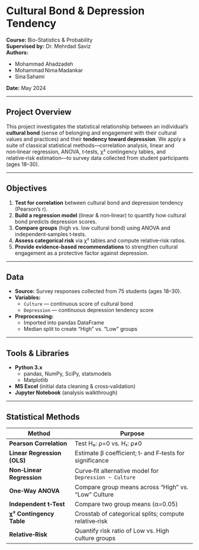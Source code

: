 # Cultural Bond & Depression Tendency  
**Course:** Bio-Statistics & Probability  
**Supervised by:** Dr. Mehrdad Saviz  
**Authors:**  
- Mohammad Ahadzadeh 
- Mohammad Nima Madankar  
- Sina Sahami

**Date:** May 2024  

---

## Project Overview  
This project investigates the statistical relationship between an individual’s **cultural bond** (sense of belonging and engagement with their cultural values and practices) and their **tendency toward depression**. We apply a suite of classical statistical methods—correlation analysis, linear and non‑linear regression, ANOVA, t‑tests, χ² contingency tables, and relative‑risk estimation—to survey data collected from student participants (ages 18–30).

---

## Objectives  
1. **Test for correlation** between cultural bond and depression tendency (Pearson’s r).  
2. **Build a regression model** (linear & non‑linear) to quantify how cultural bond predicts depression scores.  
3. **Compare groups** (high vs. low cultural bond) using ANOVA and independent‑samples t‑tests.  
4. **Assess categorical risk** via χ² tables and compute relative‑risk ratios.  
5. **Provide evidence‑based recommendations** to strengthen cultural engagement as a protective factor against depression.

---

## Data  
- **Source:** Survey responses collected from 75 students (ages 18–30).  
- **Variables:**  
  - `Culture` — continuous score of cultural bond  
  - `Depression` — continuous depression tendency score  
- **Preprocessing:**  
  - Imported into pandas DataFrame  
  - Median split to create “High” vs. “Low” groups  

---

## Tools & Libraries  
- **Python 3.x**  
  - pandas, NumPy, SciPy, statsmodels  
  - Matplotlib  
- **MS Excel** (initial data cleaning & cross‑validation)  
- **Jupyter Notebook** (analysis walkthrough)  

---

## Statistical Methods  

| Method                      | Purpose                                            |
|-----------------------------|----------------------------------------------------|
| **Pearson Correlation**     | Test H₀: ρ=0 vs. H₁: ρ≠0                           |
| **Linear Regression (OLS)** | Estimate β coefficient; t‑ and F‑tests for significance |
| **Non‑Linear Regression**   | Curve‑fit alternative model for `Depression ~ Culture` |
| **One‑Way ANOVA**           | Compare group means across “High” vs. “Low” Culture |
| **Independent t‑Test**      | Compare two group means (α=0.05)                   |
| **χ² Contingency Table**    | Crosstab of categorical splits; compute relative‑risk |
| **Relative‑Risk**           | Quantify risk ratio of Low vs. High culture groups |
